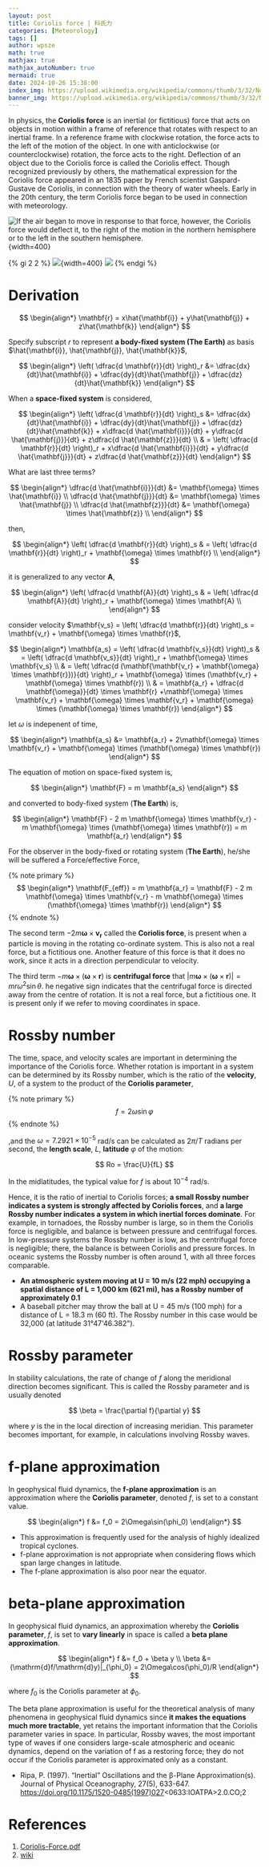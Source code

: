 ```yaml
---
layout: post
title: Coriolis force | 科氏力
categories: [Meteorology]
tags: []
author: wpsze
math: true
mathjax: true
mathjax_autoNumber: true
mermaid: true
date: 2024-10-26 15:38:00
index_img: https://upload.wikimedia.org/wikipedia/commons/thumb/3/32/Northern_vs_Southern_hemisphere_tropical_cyclones.jpg/2880px-Northern_vs_Southern_hemisphere_tropical_cyclones.jpg
banner_img: https://upload.wikimedia.org/wikipedia/commons/thumb/3/32/Northern_vs_Southern_hemisphere_tropical_cyclones.jpg/2880px-Northern_vs_Southern_hemisphere_tropical_cyclones.jpg
---
```


In physics, the **Coriolis force** is an inertial (or fictitious) force that acts on objects in motion within a frame of reference that rotates with respect to an inertial frame. In a reference frame with clockwise rotation, the force acts to the left of the motion of the object. In one with anticlockwise (or counterclockwise) rotation, the force acts to the right. Deflection of an object due to the Coriolis force is called the Coriolis effect. Though recognized previously by others, the mathematical expression for the Coriolis force appeared in an 1835 paper by French scientist Gaspard-Gustave de Coriolis, in connection with the theory of water wheels. Early in the 20th century, the term Coriolis force began to be used in connection with meteorology.

![If the air began to move in response to that force, however, the Coriolis force would deflect it, to the right of the motion in the northern hemisphere or to the left in the southern hemisphere.](https://i.imgur.com/knTtXP0.jpeg){width=400}

{% gi 2 2 %}
![](https://i.imgur.com/lTrDNpz.jpeg){width=400}
![](https://i.imgur.com/6p5PJ2P.jpeg)
{% endgi %}

# Derivation

$$
\begin{align*}
\mathbf{r} = x\hat{\mathbf{i}} + y\hat{\mathbf{j}} + z\hat{\mathbf{k}} 
\end{align*}
$$

Specify subscript $r$ to represent **a body-fixed system (The Earth)** as basis $\hat{\mathbf{i}}, \hat{\mathbf{j}}, \hat{\mathbf{k}}$,

$$
\begin{align*} 
\left( \dfrac{d \mathbf{r}}{dt} \right)_r &= \dfrac{dx}{dt}\hat{\mathbf{i}} + \dfrac{dy}{dt}\hat{\mathbf{j}} + \dfrac{dz}{dt}\hat{\mathbf{k}} 
\end{align*} 
$$

When a **space-fixed system** is considered,

$$
\begin{align*}
\left( \dfrac{d \mathbf{r}}{dt} \right)_s &= \dfrac{dx}{dt}\hat{\mathbf{i}} + \dfrac{dy}{dt}\hat{\mathbf{j}} + \dfrac{dz}{dt}\hat{\mathbf{k}} + x\dfrac{d \hat{\mathbf{i}}}{dt} + y\dfrac{d \hat{\mathbf{j}}}{dt} + z\dfrac{d \hat{\mathbf{z}}}{dt} \\
& = \left( \dfrac{d \mathbf{r}}{dt} \right)_r + x\dfrac{d \hat{\mathbf{i}}}{dt} + y\dfrac{d \hat{\mathbf{j}}}{dt} + z\dfrac{d \hat{\mathbf{z}}}{dt} 
\end{align*} 
$$

What are last three terms?

$$
\begin{align*}
\dfrac{d \hat{\mathbf{i}}}{dt} &= \mathbf{\omega} \times \hat{\mathbf{i}} \\
\dfrac{d \hat{\mathbf{j}}}{dt} &= \mathbf{\omega} \times \hat{\mathbf{j}} \\
\dfrac{d \hat{\mathbf{z}}}{dt} &= \mathbf{\omega} \times \hat{\mathbf{z}} \\
\end{align*} 
$$

then,

$$
\begin{align*}
\left( \dfrac{d \mathbf{r}}{dt} \right)_s & = \left( \dfrac{d \mathbf{r}}{dt} \right)_r + \mathbf{\omega} \times \mathbf{r} \\
\end{align*} 
$$

it is generalized to any vector $\mathbf{A}$,

$$
\begin{align*}
\left( \dfrac{d \mathbf{A}}{dt} \right)_s & = \left( \dfrac{d \mathbf{A}}{dt} \right)_r + \mathbf{\omega} \times \mathbf{A} \\
\end{align*} 
$$

consider velocity $\mathbf{v_s} = \left( \dfrac{d \mathbf{r}}{dt} \right)_s = \mathbf{v_r} + \mathbf{\omega} \times \mathbf{r}$,

$$
\begin{align*}
\mathbf{a_s} = \left( \dfrac{d \mathbf{v_s}}{dt} \right)_s & = \left( \dfrac{d \mathbf{v_s}}{dt} \right)_r + \mathbf{\omega} \times \mathbf{v_s} \\
& = \left( \dfrac{d (\mathbf{\mathbf{v_r} + \mathbf{\omega} \times \mathbf{r}})}{dt} \right)_r + \mathbf{\omega} \times (\mathbf{v_r} + \mathbf{\omega} \times \mathbf{r}) \\
& = \mathbf{a_r} + \dfrac{d \mathbf{\omega}}{dt} \times \mathbf{r} +\mathbf{\omega} \times \mathbf{v_r} + \mathbf{\omega} \times \mathbf{v_r} + \mathbf{\omega} \times (\mathbf{\omega} \times \mathbf{r})
\end{align*} 
$$

let $\omega$ is indepenent of time,

$$
\begin{align*}
\mathbf{a_s} &= \mathbf{a_r} + 2\mathbf{\omega} \times \mathbf{v_r} + \mathbf{\omega} \times (\mathbf{\omega} \times \mathbf{r})
\end{align*} 
$$

The equation of motion on space-fixed system is,

$$
\begin{align*}
\mathbf{F} = m \mathbf{a_s}
\end{align*} 
$$

and converted to body-fixed system (**The Earth**) is,

$$
\begin{align*}
\mathbf{F} - 2 m \mathbf{\omega} \times \mathbf{v_r} - m \mathbf{\omega} \times (\mathbf{\omega} \times \mathbf{r}) = m \mathbf{a_r} 
\end{align*} 
$$

For the observer in the body-fixed or rotating system (**The Earth**), he/she will be suffered a Force/effective Force,

{% note primary %}
$$
\begin{align*}
\mathbf{F_{eff}} = m \mathbf{a_r} = \mathbf{F} - 2 m \mathbf{\omega} \times \mathbf{v_r} - m \mathbf{\omega} \times (\mathbf{\omega} \times \mathbf{r}) 
\end{align*} 
$$
{% endnote %}

The second term $- 2 m \mathbf{\omega} \times \mathbf{v_r}$ called the **Coriolis force**, is present when a particle is moving in the rotating co-ordinate system. This is also not a real force, but a fictitious one. Another feature of this force is that it does no work, since it acts in a direction perpendicular to velocity.

The third term $- m \mathbf{\omega} \times (\mathbf{\omega} \times \mathbf{r})$ is **centrifugal force** that $| m \mathbf{\omega} \times (\mathbf{\omega} \times \mathbf{r})| = mr \omega^2 \sin \theta$. he negative sign indicates
that the centrifugal force is directed away from the centre of rotation. It is not a real force, but a fictitious one. It is present only if we refer to moving coordinates in space.

# Rossby number
The time, space, and velocity scales are important in determining the importance of the Coriolis force. Whether rotation is important in a system can be determined by its Rossby number, which is the ratio of the **velocity**, $U$, of a system to the product of the **Coriolis parameter**,

{% note primary %}
$$
f=2\omega \sin \varphi
$$ 
{% endnote %}

,and the $\omega = 7.2921 × 10^{−5}$ rad/s can be calculated as $2\pi / T$ radians per second, the **length scale**, $L$,  **latitude** $\varphi$ of the motion:

$$
Ro = \frac{U}{fL}
$$

In the midlatitudes, the typical value for $f$ is about $10^{−4}$ rad/s.

Hence, it is the ratio of inertial to Coriolis forces; **a small Rossby number indicates a system is strongly affected by Coriolis forces**, and **a large Rossby number indicates a system in which inertial forces dominate**. For example, in tornadoes, the Rossby number is large, so in them the Coriolis force is negligible, and balance is between pressure and centrifugal forces. In low-pressure systems the Rossby number is low, as the centrifugal force is negligible; there, the balance is between Coriolis and pressure forces. In oceanic systems the Rossby number is often around 1, with all three forces comparable.

- **An atmospheric system moving at U = 10 m/s (22 mph) occupying a spatial distance of L = 1,000 km (621 mi), has a Rossby number of approximately 0.1**
- A baseball pitcher may throw the ball at U = 45 m/s (100 mph) for a distance of L = 18.3 m (60 ft). The Rossby number in this case would be 32,000 (at latitude 31°47'46.382").

# Rossby parameter

In stability calculations, the rate of change of $f$ along the meridional direction becomes significant. This is called the Rossby parameter and is usually denoted

$$
\beta = \frac{\partial f}{\partial y}
$$

where $y$ is the in the local direction of increasing meridian. This parameter becomes important, for example, in calculations involving Rossby waves.

# f-plane approximation

In geophysical fluid dynamics, the **f-plane approximation** is an approximation where the **Coriolis parameter**, denoted $f$, is set to a constant value.

$$
\begin{align*}
f &= f_0 = 2\Omega\sin(\phi_0)
\end{align*}
$$

- This approximation is frequently used for the analysis of highly idealized tropical cyclones. 
- f-plane approximation is not appropriate when considering flows which span large changes in latitude.
- The f-plane approximation is also poor near the equator.

# beta-plane approximation

In geophysical fluid dynamics, an approximation whereby the **Coriolis parameter**, $f$, is set to **vary linearly** in space is called a **beta plane approximation**.

$$
\begin{align*}
f &= f_0 + \beta y \\
\beta &= (\mathrm{d}f/\mathrm{d}y)|_{\phi_0} = 2\Omega\cos(\phi_0)/R
\end{align*}
$$

where $f_{0}$ is the Coriolis parameter at $\phi _{0}$.

The beta plane approximation is useful for the theoretical analysis of many phenomena in geophysical fluid dynamics since **it makes the equations much more tractable**, yet retains the important information that the Coriolis parameter varies in space. In particular, Rossby waves, the most important type of waves if one considers large-scale atmospheric and oceanic dynamics, depend on the variation of f as a restoring force; they do not occur if the Coriolis parameter is approximated only as a constant.

- Ripa, P. (1997). “Inertial” Oscillations and the β-Plane Approximation(s). Journal of Physical Oceanography, 27(5), 633-647. https://doi.org/10.1175/1520-0485(1997)027<0633:IOATPA>2.0.CO;2

# References

1. [Coriolis-Force.pdf](https://magadhmahilacollege.org/wp-content/uploads/2020/09/Coriolis-Force.pdf)
2. [wiki](https://en.wikipedia.org/wiki/Rotating_reference_frame#Relating_rotating_frames_to_stationary_frames)